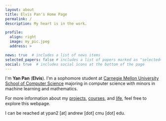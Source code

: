 ```yaml
---
layout: about
title: Elvis Pan's Home Page
permalink: /
description: My heart is in the work.

profile:
  align: right
  image: my_pic.jpeg
  address: >

news: true  # includes a list of news items
selected_papers: false # includes a list of papers marked as "selected={true}"
social: true  # includes social icons at the bottom of the page
---
```


I'm **Yan Pan** (**Elvis**).
I'm a sophomore student at [Carnegie Mellon University](https://www.cmu.edu) [School of Computer Science](https://cs.cmu.edu) majoring in computer science with minors in machine learning and mathematics.

For more information about my [projects](https://elvis-pan.github.io/projects/), [courses](https://elvis-pan.github.io/blog/2021/courses/), and [life](https://elvis-pan.github.io/blog/2021/introduction/), feel free to explore this webpage.

I can be reached at ypan2 [at] andrew [dot] cmu [dot] edu.

